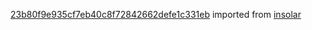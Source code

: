[23b80f9e935cf7eb40c8f72842662defe1c331eb](https://github.com/insolar/insolar/commit/23b80f9e935cf7eb40c8f72842662defe1c331eb) imported from [insolar](https://github.com/insolar/insolar)
